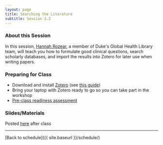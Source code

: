 ```yaml
---
layout: page
title: Searching the Literature
subtitle: Session 2.2
---
```


### About this Session

In this session, [Hannah Rozear](http://guides.library.duke.edu/global_health), a member of Duke's Global Health Library team, will teach you how to formulate good clinical questions, search scholarly databases, and import the results into Zotero for later use when writing papers. 

### Preparing for Class

* Download and install [Zotero](https://www.zotero.org/) (see [this guide](https://drive.google.com/open?id=0Bxn_jkXZ1lxuZGUwR09rWDR1dUk))
* Bring your laptop with Zotero ready to go so you can take part in the workshop
* [Pre-class readiness assessment](https://docs.google.com/spreadsheets/d/1FkE2xrVPej8o07Kgd9mNEK0vovv8EzJfVoAjUOO_gy0/edit?usp=sharing)

### Slides/Materials

Posted [here](https://drive.google.com/drive/folders/0Bxn_jkXZ1lxuVklQakF4MjZGSDQ?usp=sharing) after class

* * *

[Back to schedule]({{ site.baseurl }}/schedule/)